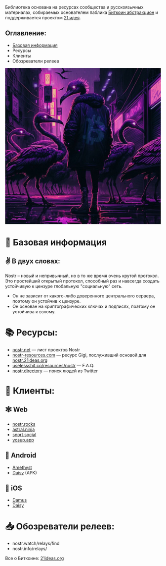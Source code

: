 Библиотека основана на ресурсах сообщества и русскоязычных материалах, собираемых основателем паблика [Биткоин абстракцион](https://t.me/bitraction) и поддерживается проектом [21 идея](https://www.21ideas.org/).

## Оглавление:
- [Базовая информация](https://nostr.21ideas.org#-%D0%B1%D0%B0%D0%B7%D0%BE%D0%B2%D0%B0%D1%8F-%D0%B8%D0%BD%D1%84%D0%BE%D1%80%D0%BC%D0%B0%D1%86%D0%B8%D1%8F)
- Ресурсы
- Клиенты
- Обозреватели релеев

![Nostriches everywhere](https://raw.githubusercontent.com/bitcoin21ideas/nostr/main/images/photo_2023-02-02%2011.14.55.jpeg)

# 💊 Базовая информация
## ✌️ В двух словах:
Nostr – новый и непривычный, но в то же время очень крутой протокол. Это простейший открытый протокол, способный раз и навсегда создать устойчивую к цензуре глобальную "социальную" сеть.
* Он не зависит от какого-либо доверенного центрального сервера, поэтому он устойчив к цензуре.
* Он основан на криптографических ключах и подписях, поэтому он устойчива к взлому.

# 📚 Ресурсы:
* [nostr.net](https://www.nostr.net/) — лист проектов Nostr
* [nostr-resources.com](https://nostr-resources.com/) — ресурс Gigi, послуживший основой для [nostr.21ideas.org](https://nostr.21ideas.org/)
* [uselessshit.co/resources/nostr](https://uselessshit.co/resources/nostr/) — F.A.Q.
* [nostr.directory](https://nostr.directory/) — поиск людей из Twitter

# 📱 Клиенты:
## 🕸️ Web
* [nostr.rocks](https://nostr.rocks/)
* [astral.ninja](https://astral.ninja/)
* [snort.social](https://snort.social/)
* [yosup.app](https://yosup.app/)
## 🤖 Android
* [Amethyst](https://play.google.com/store/apps/details?id=com.vitorpamplona.amethyst&hl=en)
* [Daisy](https://neb.lol/nostr) (APK)
## 🍏 iOS
* [Damus](https://damus.io/)
* [Daisy](https://neb.lol/nostr)

# 📥 Обозреватели релеев:
* nostr.watch/relays/find
* nostr.info/relays/

Все о Биткоине: [21ideas.org](https://www.21ideas.org/)
